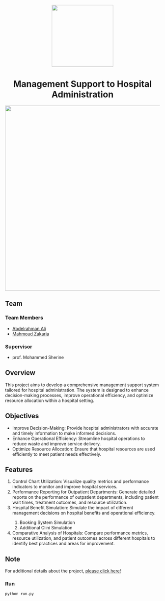 <p align="center"><img src="https://github.com/user-attachments/assets/90ed48f0-1577-429e-8c36-a3dd2b36e6ab" width=200></p>
<h1 align="center">Management Support to Hospital Administration</h1>
<p align="center"><img width=600 src="https://github.com/user-attachments/assets/ef29ac82-c143-4317-a793-f681df4bfa0b"></p>
<h2>Team</h2>
<h3>Team Members</h3>
<ul>
  <li><a href="https://github.com/abdelrahman-ali123">Abdelrahman Ali</a></li>
  <li><a href="https://github.com/Mahmoud46">Mahmoud Zakaria</a></li>
</ul>
<h3>Supervisor</h3>
<ul>
  <li>prof. Mohammed Sherine</li>
</ul>
<h2>Overview</h2>
<p>This project aims to develop a comprehensive management support system tailored for hospital administration. The system is designed to enhance decision-making processes, improve operational efficiency, and optimize resource allocation within a hospital setting.</p>
<h2>Objectives</h2>
<ul>
  <li>Improve Decision-Making: Provide hospital administrators with accurate and timely information to make informed decisions.</li>
  <li>Enhance Operational Efficiency: Streamline hospital operations to reduce waste and improve service delivery.</li>
  <li>Optimize Resource Allocation: Ensure that hospital resources are used efficiently to meet patient needs effectively.</li>
</ul>
<h2>Features</h2>
<ol>
  <li>Control Chart Utilization: Visualize quality metrics and performance indicators to monitor and improve hospital services.</li>
  <li>Performance Reporting for Outpatient Departments: Generate detailed reports on the performance of outpatient departments, including patient wait times, treatment outcomes, and     resource utilization.</li>
  <li>Hospital Benefit Simulation: Simulate the impact of different management decisions on hospital benefits and operational efficiency.</li>
  <ol>
    <li>Booking System Simulation</li>
    <li>Additional Clini Simulation</li>
  </ol>
  <li>Comparative Analysis of Hospitals: Compare performance metrics, resource utilization, and patient outcomes across different hospitals to identify best practices and areas for improvement.</li>
</ol>
<h2>Note</h2>
<p>For additional details about the project, <a href='https://mahmoud46.github.io/Nexira/'>please click here!</a></p>
<h3>Run</h3>
<code>python run.py</code>
